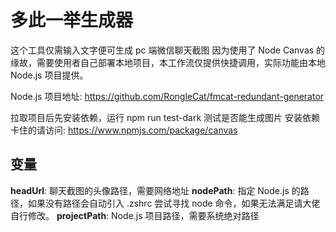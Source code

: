 # 多此一举生成器

这个工具仅需输入文字便可生成 pc 端微信聊天截图
因为使用了 Node Canvas 的缘故，需要使用者自己部署本地项目，本工作流仅提供快捷调用，实际功能由本地 Node.js 项目提供。

Node.js 项目地址: https://github.com/RongleCat/fmcat-redundant-generator

拉取项目后先安装依赖，运行 npm run test-dark 测试是否能生成图片
安装依赖卡住的请访问: https://www.npmjs.com/package/canvas

## 变量
**headUrl**: 聊天截图的头像路径，需要网络地址
**nodePath**: 指定 Node.js 的路径，如果没有路径会自动引入 .zshrc 尝试寻找 node 命令，如果无法满足请大佬自行修改。
**projectPath**: Node.js 项目路径，需要系统绝对路径